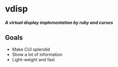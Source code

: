 # vdisp
#### *A virtual display implementation by ruby and curses*

## Goals

- Make CUI splendid
- Show a lot of information
- Light-weight and fast
